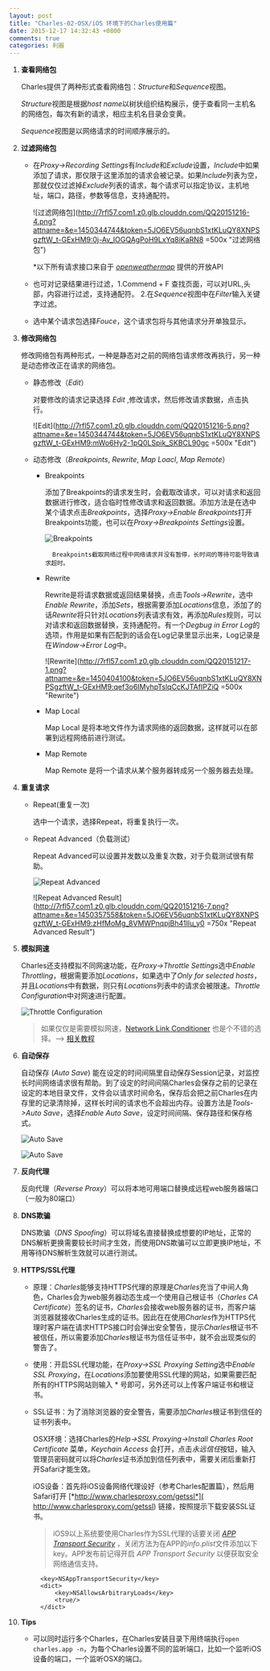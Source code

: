 ```yaml
---
layout: post
title: "Charles-02-OSX/iOS 环境下的Charles使用篇"
date: 2015-12-17 14:32:43 +0800
comments: true
categories: 利器
---
```

1. **查看网络包**

	 Charles提供了两种形式查看网络包：*Structure*和*Sequence*视图。
	
	*Structure*视图是根据*host name*以树状组织结构展示，便于查看同一主机名的网络包，每次有新的请求，相应主机名目录会变黄。
		
	*Sequence*视图是以网络请求的时间顺序展示的。
	
2. **过滤网络包**

	* 在*Proxy->Recording Settings*有*Include*和*Exclude*设置，*Include*中如果添加了请求，那仅限于这里添加的请求会被记录。如果*Include*列表为空，那就仅仅过滤掉*Exclude*列表的请求，每个请求可以指定协议，主机地址，端口，路径，参数等信息，支持通配符。
	
		![过滤网络包](http://7rfl57.com1.z0.glb.clouddn.com/QQ20151216-4.png?attname=&e=1450344744&token=5JO6EV56uqnbS1xtKLuQY8XNPSgzftW_t-GExHM9:0j-Av_IOGQAgPoH9LxYq8iKaRN8 =500x "过滤网络包")
		
		*以下所有请求接口来自于 [*openweathermap*](http://openweathermap.org/ "openweathermap") 提供的开放API 
		
	* 也可对记录结果进行过滤，1.Commend + F 查找页面，可以对URL,头部，内容进行过滤，支持通配符。 2.在*Sequence*视图中在*Filter*输入关键字过滤。
	
	* 选中某个请求包选择*Fouce*，这个请求包将与其他请求分开单独显示。
	
3. **修改网络包**

	修改网络包有两种形式，一种是静态对之前的网络包请求修改再执行，另一种是动态修改正在请求的网络包。
	
	* 静态修改（*Edit*）
	
		对要修改的请求记录选择 *Edit* ,修改请求，然后修改请求数据，点击执行。
		
		![Edit](http://7rfl57.com1.z0.glb.clouddn.com/QQ20151216-5.png?attname=&e=1450344744&token=5JO6EV56uqnbS1xtKLuQY8XNPSgzftW_t-GExHM9:mWo6Hy2-1pQ0LSpik_SKBCL90gc =500x "Edit")
		
	* 动态修改（*Breakpoints*, *Rewrite*, *Map Loacl*, *Map Remote*）
	
		* Breakpoints
		
			添加了Breakpoints的请求发生时，会截取改请求，可以对请求和返回数据进行修改，适合临时性修改请求和返回数据。添加方法是在选中某个请求点击*Breakpoints*，选择*Proxy->Enable Breakpoints*打开Breakpoints功能，也可以在*Proxy->Breakpoints Settings*设置。
			
			![Breakpoints](http://7rfl57.com1.z0.glb.clouddn.com/QQ20151216-8.png?attname=&e=1450358893&token=5JO6EV56uqnbS1xtKLuQY8XNPSgzftW_t-GExHM9:_u_5Jf_FZhFFAdb6VxPwHxekXk4 "Breakpoints")
				
				Breakpoints截取网络过程中网络请求并没有暂停，长时间的等待可能导致请求超时。
			
		* Rewrite
		
			Rewrite是将请求数据或返回结果替换，点击*Tools->Rewrite*，选中*Enable Rewrite*，添加*Sets*，根据需要添加*Locations*信息，添加了的话*Rewrite*将只针对*Locations*列表请求有效，再添加*Rules*规则，可以对请求和返回数据替换，支持通配符。有一个*Degbug in Error Log*的选项，作用是如果有匹配到的话会在Log记录里显示出来，Log记录是在*Window->Error Log*中。
			
			![Rewrite](http://7rfl57.com1.z0.glb.clouddn.com/QQ20151217-1.png?attname=&e=1450404100&token=5JO6EV56uqnbS1xtKLuQY8XNPSgzftW_t-GExHM9:qef3o6IMyhpTslqCcKJTAfIPZiQ =500x "Rewrite")
			
		* Map Local
		
			Map Local 是将本地文件作为请求网络的返回数据，这样就可以在部署到远程网络前进行测试。
			
		* Map Remote
		
			Map Remote 是将一个请求从某个服务器转成另一个服务器去处理。
			
4. **重复请求**

	* Repeat(重复一次)
		
		选中一个请求，选择Repeat，将重复执行一次。
			
	* Repeat Advanced（负载测试）
	
		Repeat Advanced可以设置并发数以及重复次数，对于负载测试很有帮助。
		
		![Repeat Advanced](http://7rfl57.com1.z0.glb.clouddn.com/QQ20151216-6.png?attname=&e=1450357558&token=5JO6EV56uqnbS1xtKLuQY8XNPSgzftW_t-GExHM9:5nnRmi_6sk9ZWjignqtuedzFEdA "Repeat Advanced") 
		
		![Repeat Advanced Result](http://7rfl57.com1.z0.glb.clouddn.com/QQ20151216-7.png?attname=&e=1450357558&token=5JO6EV56uqnbS1xtKLuQY8XNPSgzftW_t-GExHM9:zHfMoMg_8VMWPnqpjBh41Ilu_y0 =750x "Repeat Advanced Result")
	
5. **模拟网速**

	Charles还支持模拟不同网速功能，在*Proxy->Throttle Settings*选中*Enable Throttling*，根据需要添加*Locations*，如果选中了*Only for selected hosts*，并且*Locations*中有数据，则只有*Locations*列表中的请求会被限速。*Throttle Configuration*中对网速进行配置。
	
	![Throttle Configuration](http://7rfl57.com1.z0.glb.clouddn.com/QQ20151217-2.png?attname=&e=1450405497&token=5JO6EV56uqnbS1xtKLuQY8XNPSgzftW_t-GExHM9:VYWsm7pY1J9QTh0FTnsbpT-OcSQ "Throttle Configuration")
	
	> 如果仅仅是需要模拟网速，[Network Link Conditioner](https://developer.apple.com/downloads/index.action?q=Hardware%20IO%20Tools) 也是个不错的选择。--> [相关教程](http://nshipster.com/network-link-conditioner/)
	
6. **自动保存**

	自动保存 (*Auto Save*) 能在设定的时间间隔里自动保存Session记录，对监控长时间网络请求很有帮助。到了设定的时间间隔Charles会保存之前的记录在设定的本地目录文件，文件会以请求时间命名，保存后会把之前Charles在内存里的记录清除掉，这样长时间的请求也不会超出内存。设置方法是*Tools->Auto Save*，选择*Enable Auto Save*，设定时间间隔、保存路径和保存格式。
	
	![Auto Save](http://7rfl57.com1.z0.glb.clouddn.com/QQ20151217-4.png?attname=&e=1450406615&token=5JO6EV56uqnbS1xtKLuQY8XNPSgzftW_t-GExHM9:Dd9BdxEgogNfGgEMxmb7RBSTML0 "Auto Save")
	
	![Auto Save](http://7rfl57.com1.z0.glb.clouddn.com/QQ20151217-5.png?attname=&e=1450406990&token=5JO6EV56uqnbS1xtKLuQY8XNPSgzftW_t-GExHM9:Dbx69cJARmZs7b_iMV5ND8LQ-_o "Auto Save")
	
7. **反向代理**

	反向代理（*Reverse Proxy*）可以将本地可用端口替换成远程web服务器端口（一般为80端口）
	
8. **DNS欺骗**

	DNS欺骗（*DNS Spoofing*）可以将域名直接替换成想要的IP地址，正常的DNS解析更换需要较长时间才生效，而使用DNS欺骗可以立即更换IP地址，不用等待DNS解析生效就可以进行测试。

9. **HTTPS/SSL代理**
	
	* 原理：*Charles*能够支持HTTPS代理的原理是*Charles*充当了中间人角色，Charles会为web服务器动态生成一个使用自己根证书（*Charles CA Certificate*）签名的证书，*Charles*会接收web服务器的证书，而客户端浏览器就接收Charles生成的证书。因此在在使用*Charles*作为HTTPS代理时客户端在请求HTTPS接口时会弹出安全警告，提示*Charles*根证书不被信任，所以需要添加*Charles*根证书为信任证书中，就不会出现类似的警告了。
	
	* 使用：开启SSL代理功能，在*Proxy->SSL Proxying Setting*选中*Enable SSL Proxying*，在*Locations*添加要使用SSL代理的网站，如果需要匹配所有的HTTPS网站则输入 * 号即可，另外还可以上传客户端证书和根证书。
	
	* SSL证书：为了消除浏览器的安全警告，需要添加*Charles*根证书到信任的证书列表中。
	
		OSX环境：选择Charles的*Help->SSL Proxying->Install Charles Root Certificate* 菜单，*Keychain Access* 会打开，点击*永远信任*按钮，输入管理员密码就可以将*Charles*证书添加到信任列表中，需要关闭后重新打开Safari才能生效。
		
		iOS设备：首先将iOS设备网络代理设好（参考Charles配置篇），然后用Safari打开 [*http://www.charlesproxy.com/getssl*]( http://www.charlesproxy.com/getssl) 链接，按照提示下载安装SSL证书。
		
		> iOS9以上系统要使用Charles作为SSL代理的话要关闭 *[APP Transport Security](https://developer.apple.com/library/prerelease/mac/technotes/App-Transport-Security-Technote/index.html)* ，关闭方法为在APP的*info.plist*文件添加以下key。APP发布前记得开启 *APP Transport Security* 以便获取安全网络通信支持。
		
			<key>NSAppTransportSecurity</key>
			<dict>
  				<key>NSAllowsArbitraryLoads</key>
  				<true/>
			</dict>

10. **Tips**

	* 可以同时运行多个Charles，在Charles安装目录下用终端执行```open charles.app -n```，为每个Charles设置不同的监听端口，比如一个监听iOS设备的端口，一个监听OSX的端口。

	








		
